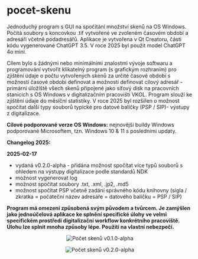 # pocet-skenu
Jednoduchý program s GUI na spočítání množství skenů na OS Windows. Počítá soubory s koncovkou .tif vytvořené ve zvoleném časovém období a adresáři včetně podadresářů. 
Aplikace je vytvořena v Qt Creatoru, části kódu vygenerované ChatGPT 3.5. V roce 2025 byl použit model ChatGPT 4o mini.

Cílem bylo s žádnými nebo minimálními znalostmi vývoje softwaru a programování vytvořit klikatelný program (s grafickým rozhraním) pro zjištění údaje o počtu vytvořených skenů za určité časové období s možností časové období definovat a možností definovat cílový adresář - primární úložiště všech skenů připojené jako síťový disk na pracovních stanicích s OS Windows v digitalizačním pracovišti VKOL. Program slouží ke zjištění údaje do měsíční statistiky. V roce 2025 byl rozšířen o možnost spočítat další typy souborů typické pro datové balíčky (PSP / SIP)- výstupy z digitalizace.

**Cílové podporované verze OS Windows:** nejnovější buildy Windows podporované Microsoftem, tzn. Windows 10 & 11 s posledními updaty.

**Changelog 2025:**

**2025-02-17**
- vydaná v0.2.0-alpha - přidána možnost spočítat více typů souborů s ohledem na výstupy digitalizace podle standardů NDK
- možnost vygenerovat log
- možnost spočítat soubory .txt, .xml, .jp2, .md5
- možnost spočítat PSP včetně zadání správného kódu knihovny (sigla / zkratka = počáteční název adresáře = datového balíčku = PSP / SIP)

**Program má omezení způsobená svým původem a tvůrcem. Je zamýšlen jako jednoúčelová aplikace ke splnění specifické úlohy ve velmi specifickém prostředí digitalizační workflow konkrétního pracoviště. Úlohu lze splnit mnoha způsoby lépe. Použití na vlastní nebezpečí.**

<p align="center">
<img src="https://i.ibb.co/JpWSTnj/pocet-skenu.jpg" alt="Počet skenů v0.1.0-alpha">
</p>

<p align="center">
  <img src="https://github.com/user-attachments/assets/07954bf0-f2e8-45d3-b61a-553a040736c5" alt="Počet skenů v0.2.0-alpha" alt="Počet skenů v0.2.0-alpha">
</p>
